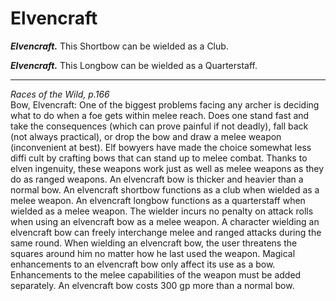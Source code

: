 # Elvencraft

***Elvencraft.*** This Shortbow can be wielded as a Club.  

***Elvencraft.*** This Longbow can be wielded as a Quarterstaff.  


---
*Races of the Wild, p.166*  
Bow, Elvencraft: One of the biggest problems facing any
archer is deciding what to do when a foe gets within melee
reach. Does one stand fast and take the consequences (which
can prove painful if not deadly), fall back (not always practical),
or drop the bow and draw a melee weapon (inconvenient
at best). Elf bowyers have made the choice somewhat less
diffi cult by crafting bows that can stand up to melee combat.
Thanks to elven ingenuity, these weapons work just as well
as melee weapons as they do as ranged weapons.
An elvencraft bow is thicker and heavier than a normal
bow. An elvencraft shortbow functions as a club when
wielded as a melee weapon. An elvencraft longbow functions
as a quarterstaff when wielded as a melee weapon. The wielder
incurs no penalty on attack rolls when using an elvencraft
bow as a melee weapon.
A character wielding an elvencraft bow can freely interchange
melee and ranged attacks during the same round. When wielding
an elvencraft bow, the user threatens the squares around
him no matter how he last used the weapon.
Magical enhancements to an elvencraft bow only affect its
use as a bow. Enhancements to the melee capabilities of the
weapon must be added separately.
An elvencraft bow costs 300 gp more than a normal bow.